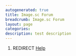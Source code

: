 ```yaml
---
autogenerated: true
title: Image.sc Forum
breadcrumb: Image.sc Forum
layout: page
categories: 
description: test description
---
```


1.  REDIRECT [Help](Help "wikilink")
